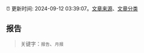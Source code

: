 :alarm_clock: 更新时间: 2024-09-12 03:39:07。[文章来源](/README.md)、[文章分类](/TAGS.md)

## 报告


> 关键字：`报告`、`月报`



